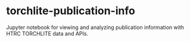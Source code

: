 # torchlite-publication-info
Jupyter notebook for viewing and analyzing publication information with HTRC TORCHLITE data and APIs.

